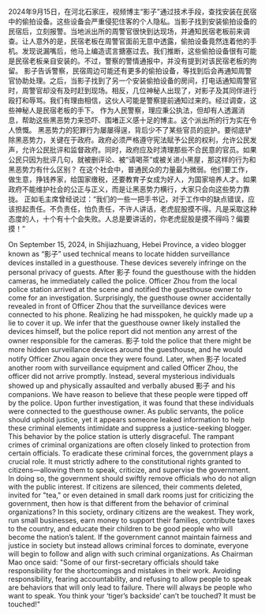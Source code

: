 2024年9月15日，在河北石家庄，视频博主“影子”通过技术手段，查找安装在民宿中的偷拍设备。这些设备会严重侵犯住客的个人隐私。当影子找到安装偷拍设备的民宿后，立刻报警。当地派出所的周警官很快到达现场，并通知民宿老板前来调查。让人意外的是，民宿老板在周警官面前无意中透露，偷拍设备竟然连着他的手机。发现说漏嘴后，他马上编造谎言搪塞过去。我们推断，这些偷拍设备很有可能是民宿老板亲自安装的。不过，警察的警情通报中，并没有提到对该民宿老板的拘留。
影子告诉警察，民宿周边可能还有更多的偷拍设备，等找到后会再通知周警官协助处理。之后，当影子找到了另一个安装偷拍设备的房间，打电话通知周警官时，周警官却没有及时赶到现场。相反，几位神秘人出现了，对影子及其同伴进行殴打和辱骂。我们有理由相信，这伙人可能是警察提前通知过来的。经过调查，这些神秘人是民宿老板的手下。
作为人民警察，理应秉公执法，但却有人透漏消息，帮助这些黑恶势力来恐吓、围堵正义感十足的博主。这个派出所的行为实在令人愤慨。
黑恶势力的犯罪行为屡屡得逞，背后少不了某些官员的庇护。要彻底铲除黑恶势力，关键在于政府。政府必须严格遵守宪法赋予公民的权利，允许公民发声，允许公民批评和监督政府。同时，政府应及时清理那些不合民意的官员。如果公民只因为批评几句，就被删评论、被“请喝茶”或被关进小黑屋，那这样的行为和黑恶势力有什么区别？
在这个社会中，普通民众的力量最为微弱。他们要工作，做生意，挣钱养家，给国家缴税，还要教育子女成为好人，为国家培养人才。如果政府不能维护社会的公正与正义，而是让黑恶势力横行，大家只会向这些势力靠拢。
正如毛主席曾经说过：“我们的一些一把手书记，对于工作中的缺点错误，应该担起责任。不负责任，怕负责任，不许人讲话，老虎屁股摸不得。凡是采取这种态度的人，十个有十个会失败。人总是要讲话的，你老虎屁股是摸不得吗？偏要摸！”


On September 15, 2024, in Shijiazhuang, Hebei Province, a video blogger known as “影子” used technical means to locate hidden surveillance devices installed in a guesthouse. These devices severely infringe on the personal privacy of guests. After 影子 found the guesthouse with the hidden cameras, he immediately called the police. Officer Zhou from the local police station arrived at the scene and notified the guesthouse owner to come for an investigation. Surprisingly, the guesthouse owner accidentally revealed in front of Officer Zhou that the surveillance devices were connected to his phone. Realizing he had misspoken, he quickly made up a lie to cover it up. We infer that the guesthouse owner likely installed the devices himself, but the police report did not mention any arrest of the owner responsible for the cameras.
影子 told the police that there might be more hidden surveillance devices around the guesthouse, and he would notify Officer Zhou again once they were found. Later, when 影子 located another room with surveillance equipment and called Officer Zhou, the officer did not arrive promptly. Instead, several mysterious individuals showed up and physically assaulted and verbally abused 影子 and his companions. We have reason to believe that these people were tipped off by the police. Upon further investigation, it was found that these individuals were connected to the guesthouse owner.
As public servants, the police should uphold justice, yet it appears someone leaked information to help these criminal elements intimidate and suppress a justice-seeking blogger. This behavior by the police station is utterly disgraceful.
The rampant crimes of criminal organizations are often closely linked to protection from certain officials. To eradicate these criminal forces, the government plays a crucial role. It must strictly adhere to the constitutional rights granted to citizens—allowing them to speak, criticize, and supervise the government. In doing so, the government should swiftly remove officials who do not align with the public interest. If citizens are silenced, their comments deleted, invited for "tea," or even detained in small dark rooms just for criticizing the government, then how is that different from the behavior of criminal organizations?
In this society, ordinary citizens are the weakest. They work, run small businesses, earn money to support their families, contribute taxes to the country, and educate their children to be good people who will become the nation’s talent. If the government cannot maintain fairness and justice in society but instead allows criminal forces to dominate, everyone will begin to follow and align with such criminal organizations.
As Chairman Mao once said: "Some of our first-secretary officials should take responsibility for the shortcomings and mistakes in their work. Avoiding responsibility, fearing accountability, and refusing to allow people to speak are behaviors that will only lead to failure. There will always be people who want to speak. You think your ‘tiger’s backside’ can’t be touched? It must be touched!"

